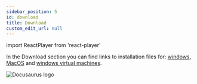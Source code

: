 ```yaml
---
sidebar_position: 5
id: download
title: Download
custom_edit_url: null
---
```

import ReactPlayer from 'react-player'

In the Download section you can find links to installation files for: [windows](https://undetectable.s3.eu-west-2.amazonaws.com/installer_x64_win.exe), [MacOS](https://undetectable.s3.eu-west-2.amazonaws.com/installer_x64_mac.dmg) and [windows virtual machines](https://undetectable.s3.eu-west-2.amazonaws.com/installer_x64_VM_win.exe).

![Docusaurus logo](/img/1-app/8-download/eng/download-1.png)